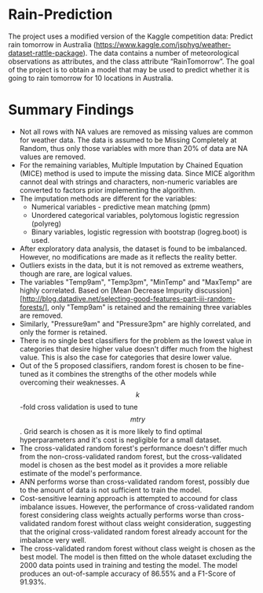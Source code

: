 # Rain-Prediction
The project uses a modified version of the Kaggle competition data: Predict rain tomorrow in Australia (https://www.kaggle.com/jsphyg/weather-dataset-rattle-package). The data contains a number of meteorological observations as attributes, and the class attribute “RainTomorrow”. The goal of the project is to obtain a model that may be used to predict whether it is going to rain tomorrow for 10 locations in Australia.

# Summary Findings
- Not all rows with NA values are removed as missing values are common for weather data. The data is assumed to be Missing Completely at Random, thus only those variables with more than 20% of data are NA values are removed.
- For the remaining variables, Multiple Imputation by Chained Equation (MICE) method is used to impute the missing data. Since MICE algorithm cannot deal with strings and characters, non-numeric variables are converted to factors prior implementing the algorithm.
- The imputation methods are different for the variables:
    - Numerical variables - predictive mean matching (pmm)
    - Unordered categorical variables, polytomous logistic regression (polyreg)
    - Binary variables, logistic regression with bootstrap (logreg.boot) is used.
- After exploratory data analysis, the dataset is found to be imbalanced. However, no modifications are made as it reflects the reality better.
- Outliers exists in the data, but it is not removed as extreme weathers, though are rare, are logical values.
- The variables "Temp9am", "Temp3pm", "MinTemp" and "MaxTemp" are highly correlated. Based on [Mean Decrease Impurity discussion] [http://blog.datadive.net/selecting-good-features-part-iii-random-forests/], only "Temp9am" is retained and the remaining three variables are removed.
- Similarly, "Pressure9am" and "Pressure3pm" are highly correlated, and only the former is retained.
- There is no single best classifiers for the problem as the lowest value in categories that desire higher value doesn't differ much from the highest value. This is also the case for categories that desire lower value.
- Out of the 5 proposed classifiers, random forest is chosen to be fine-tuned as it combines the strengths of the other models while overcoming their weaknesses. A $$k$$-fold cross validation is used to tune $$mtry$$. Grid search is chosen as it is more likely to find optimal hyperparameters and it's cost is negligible for a small dataset.
- The cross-validated random forest's performance doesn't differ much from the non-cross-validated random forest, but the cross-validated model is chosen as the best model as it provides a more reliable estimate of the model's performance.
- ANN performs worse than cross-validated random forest, possibly due to the amount of data is not sufficient to train the model.
- Cost-sensitive learning approach is attempted to accound for class imbalance issues. However, the performance of cross-validated random forest considering class weights actually performs worse than cross-validated random forest without class weight consideration, suggesting that the original cross-validated random forest already account for the imbalance very well.
- The cross-validated random forest without class weight is chosen as the best model. The model is then fitted on the whole dataset excluding the 2000 data points used in training and testing the model. The model produces an out-of-sample accuracy of 86.55% and a F1-Score of 91.93%.
